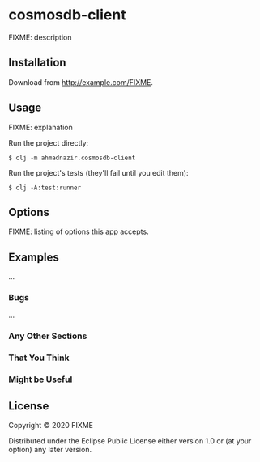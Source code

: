 # cosmosdb-client

FIXME: description

## Installation

Download from http://example.com/FIXME.

## Usage

FIXME: explanation

Run the project directly:

    $ clj -m ahmadnazir.cosmosdb-client

Run the project's tests (they'll fail until you edit them):

    $ clj -A:test:runner

## Options

FIXME: listing of options this app accepts.

## Examples

...

### Bugs

...

### Any Other Sections
### That You Think
### Might be Useful

## License

Copyright © 2020 FIXME

Distributed under the Eclipse Public License either version 1.0 or (at
your option) any later version.
